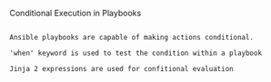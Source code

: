 Conditional Execution in Playbooks 
~~~~~~~~~~~~~~~~~~~~~~~~~~~~~~~~~~

Ansible playbooks are capable of making actions conditional. 

'when' keyword is used to test the condition within a playbook

Jinja 2 expressions are used for confitional evaluation
